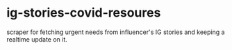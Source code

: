 # ig-stories-covid-resoures
scraper for fetching urgent needs from influencer's IG stories and keeping a realtime update on it.
